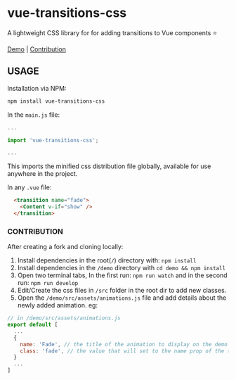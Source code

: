 # vue-transitions-css
A lightweight CSS library for for adding transitions to Vue components :star:

[Demo](https://vue-transitions-css.netlify.app/) | [Contribution](#contribution)

## USAGE
Installation via NPM:
```bash
npm install vue-transitions-css
```
In the `main.js` file:
```js
...

import 'vue-transitions-css';

...
```
This imports the minified css distribution file globally, available for use anywhere in the project.

In any `.vue` file:
```html
  <transition name="fade">
    <Content v-if="show" />
  </transition>
```


### CONTRIBUTION
After creating a fork and cloning locally:

1. Install dependencies in the root(`/`) directory with: `npm install`
2. Install dependencies in the `/demo` directory with `cd demo && npm install`
3. Open two terminal tabs, In the first run: `npm run watch` and in the second run: `npm run develop`
4. Edit/Create the css files in `/src` folder in the root dir to add new classes.
5. Open the `/demo/src/assets/animations.js` file and add details about the newly added animation. eg:
```js
// in /demo/src/assets/animations.js
export default [
  ...
  {
    name: 'Fade', // the title of the animation to display on the demo page
    class: 'fade', // the value that will set to the name prop of the transition wrapper
  }
  ...
]
```